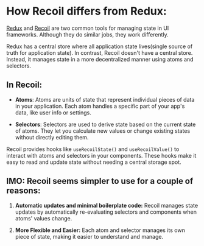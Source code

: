 # How Recoil differs from Redux: 

[Redux](https://redux.js.org/introduction/core-concepts) and [Recoil](https://recoiljs.org/docs/introduction/core-concepts) are two common tools for managing state in UI frameworks. Although they do similar jobs, they work differently.

Redux has a central store where all application state lives(single source of truth for application state). In contrast, Recoil doesn't have a central store. Instead, it manages state in a more decentralized manner using atoms and selectors.

## __In Recoil:__

- __Atoms__: Atoms are units of state that represent individual pieces of data in your application. Each atom handles a specific part of your app's data, like user info or settings.

- __Selectors__: Selectors are used to derive state based on the current state of atoms. They let you calculate new values or change existing states without directly editing them.

Recoil provides hooks like `useRecoilState()` and `useRecoilValue()` to interact with atoms and selectors in your components. These hooks make it easy to read and update state without needing a central storage spot.




## IMO: Recoil seems simpler to use for a couple of reasons:

1. __Automatic updates and minimal boilerplate code:__ Recoil manages state updates by automatically re-evaluating selectors and components when atoms' values change.
   
2. __More Flexible and Easier:__ Each atom and selector manages its own piece of state, making it easier to understand and manage.






